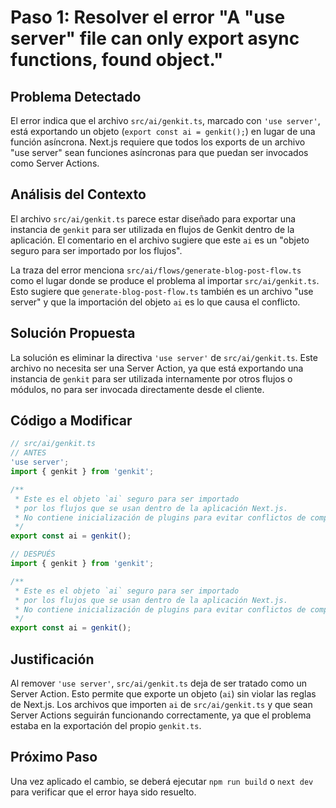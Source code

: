 # Paso 1: Resolver el error "A "use server" file can only export async functions, found object."

## Problema Detectado
El error indica que el archivo `src/ai/genkit.ts`, marcado con `'use server'`, está exportando un objeto (`export const ai = genkit();`) en lugar de una función asíncrona. Next.js requiere que todos los exports de un archivo "use server" sean funciones asíncronas para que puedan ser invocados como Server Actions.

## Análisis del Contexto
El archivo `src/ai/genkit.ts` parece estar diseñado para exportar una instancia de `genkit` para ser utilizada en flujos de Genkit dentro de la aplicación. El comentario en el archivo sugiere que este `ai` es un "objeto seguro para ser importado por los flujos".

La traza del error menciona `src/ai/flows/generate-blog-post-flow.ts` como el lugar donde se produce el problema al importar `src/ai/genkit.ts`. Esto sugiere que `generate-blog-post-flow.ts` también es un archivo "use server" y que la importación del objeto `ai` es lo que causa el conflicto.

## Solución Propuesta

La solución es eliminar la directiva `'use server'` de `src/ai/genkit.ts`. Este archivo no necesita ser una Server Action, ya que está exportando una instancia de `genkit` para ser utilizada internamente por otros flujos o módulos, no para ser invocada directamente desde el cliente.

## Código a Modificar

```typescript
// src/ai/genkit.ts
// ANTES
'use server';
import { genkit } from 'genkit';

/**
 * Este es el objeto `ai` seguro para ser importado
 * por los flujos que se usan dentro de la aplicación Next.js.
 * No contiene inicialización de plugins para evitar conflictos de compilación.
 */
export const ai = genkit();

// DESPUÉS
import { genkit } from 'genkit';

/**
 * Este es el objeto `ai` seguro para ser importado
 * por los flujos que se usan dentro de la aplicación Next.js.
 * No contiene inicialización de plugins para evitar conflictos de compilación.
 */
export const ai = genkit();
```

## Justificación
Al remover `'use server'`, `src/ai/genkit.ts` deja de ser tratado como un Server Action. Esto permite que exporte un objeto (`ai`) sin violar las reglas de Next.js. Los archivos que importen `ai` de `src/ai/genkit.ts` y que sean Server Actions seguirán funcionando correctamente, ya que el problema estaba en la exportación del propio `genkit.ts`.

## Próximo Paso
Una vez aplicado el cambio, se deberá ejecutar `npm run build` o `next dev` para verificar que el error haya sido resuelto.
